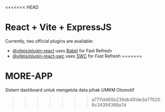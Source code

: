 <<<<<<< HEAD
# React + Vite + ExpressJS

Currently, two official plugins are available:

- [@vitejs/plugin-react](https://github.com/vitejs/vite-plugin-react/blob/main/packages/plugin-react/README.md) uses [Babel](https://babeljs.io/) for Fast Refresh
- [@vitejs/plugin-react-swc](https://github.com/vitejs/vite-plugin-react-swc) uses [SWC](https://swc.rs/) for Fast Refresh
=======
# MORE-APP
Sistem dashboard untuk mengelola data pihak UMKM Otomotif
>>>>>>> a7711d465b239db481de3e776206c34394368a7d
